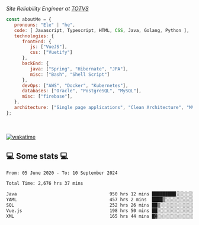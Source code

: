<p><em>Site Reliability Engineer at <a href="https://www.totvs.com/">TOTVS</a></br>
</em></p>


```javascript
const aboutMe = {
   pronouns: "Ele" | "he",
   code: [ Javascript, Typescript, HTML, CSS, Java, Golang, Python ],
   technologies: {
      frontEnd: {
         js: ["VueJS"],
         css: ["Vuetify"]
      },
      backEnd: {
         java: ["Spring", "Hibernate", "JPA"],
         misc: ["Bash", "Shell Script"]
      },
      devOps: ["AWS", "Docker", "Kubernetes"],
      databases: ["Oracle", "PostgreSQL", "MySQL"],
      misc: ["firebase"],
   },
   architecture: ["Single page applications", "Clean Architecture", "MVC", "Microservices"],
};
```
</br></br>
[![wakatime](https://wakatime.com/badge/user/a3a8ed06-d304-4d6b-bc86-4adc418cdea7.svg)](https://wakatime.com/@a3a8ed06-d304-4d6b-bc86-4adc418cdea7)
<h2>💻 Some stats 💻</h2>

<!--START_SECTION:waka-->

```txt
From: 05 June 2020 - To: 10 September 2024

Total Time: 2,676 hrs 37 mins

Java                                   950 hrs 12 mins █████████░░░░░░░░░░░░░░░░   35.50 %
YAML                                   457 hrs 2 mins  ████▒░░░░░░░░░░░░░░░░░░░░   17.08 %
SQL                                    252 hrs 26 mins ██▒░░░░░░░░░░░░░░░░░░░░░░   09.43 %
Vue.js                                 198 hrs 50 mins ██░░░░░░░░░░░░░░░░░░░░░░░   07.43 %
XML                                    165 hrs 44 mins █▓░░░░░░░░░░░░░░░░░░░░░░░   06.19 %
```

<!--END_SECTION:waka-->
